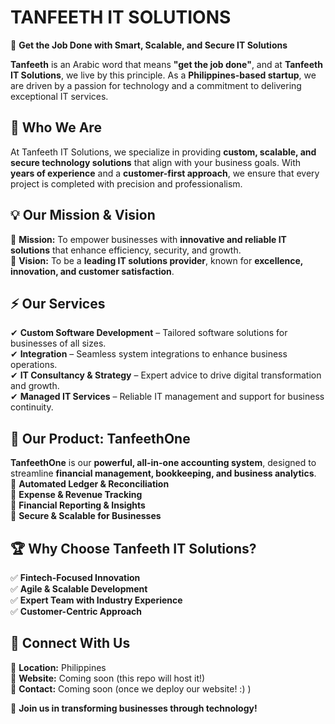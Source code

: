 # TANFEETH IT SOLUTIONS

🚀 **Get the Job Done with Smart, Scalable, and Secure IT Solutions**  

**Tanfeeth** is an Arabic word that means **"get the job done"**, and at **Tanfeeth IT Solutions**, we live by this principle. As a **Philippines-based startup**, we are driven by a passion for technology and a commitment to delivering exceptional IT services.  

## 🌟 Who We Are  
At Tanfeeth IT Solutions, we specialize in providing **custom, scalable, and secure technology solutions** that align with your business goals. With **years of experience** and a **customer-first approach**, we ensure that every project is completed with precision and professionalism.  

## 💡 Our Mission & Vision  
🔹 **Mission:** To empower businesses with **innovative and reliable IT solutions** that enhance efficiency, security, and growth.  
🔹 **Vision:** To be a **leading IT solutions provider**, known for **excellence, innovation, and customer satisfaction**.  

## ⚡ Our Services  
✔ **Custom Software Development** – Tailored software solutions for businesses of all sizes.  
✔ **Integration** – Seamless system integrations to enhance business operations.  
✔ **IT Consultancy & Strategy** – Expert advice to drive digital transformation and growth.  
✔ **Managed IT Services** – Reliable IT management and support for business continuity.  

## 🚀 Our Product: TanfeethOne  
**TanfeethOne** is our **powerful, all-in-one accounting system**, designed to streamline **financial management, bookkeeping, and business analytics**.  
🔹 **Automated Ledger & Reconciliation**  
🔹 **Expense & Revenue Tracking**  
🔹 **Financial Reporting & Insights**  
🔹 **Secure & Scalable for Businesses**

## 🏆 Why Choose Tanfeeth IT Solutions?  
✅ **Fintech-Focused Innovation**  
✅ **Agile & Scalable Development**  
✅ **Expert Team with Industry Experience**  
✅ **Customer-Centric Approach**  

## 📢 Connect With Us  
📍 **Location:** Philippines  
📌 **Website:** Coming soon (this repo will host it!)  
📧 **Contact:** Coming soon (once we deploy our website! :) )  

🚀 **Join us in transforming businesses through technology!**  
